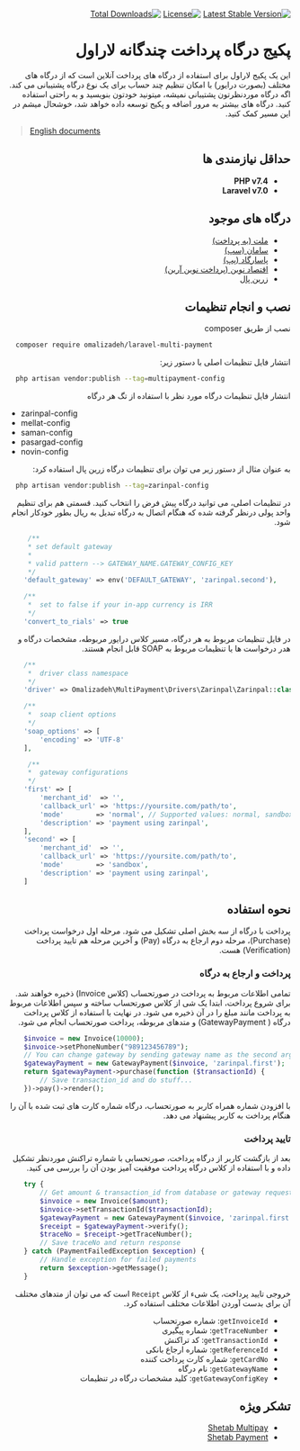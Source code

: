<div dir="rtl">

[![Latest Stable Version](https://poser.pugx.org/omalizadeh/laravel-multi-payment/v)](//packagist.org/packages/omalizadeh/laravel-multi-payment)
[![License](https://poser.pugx.org/omalizadeh/laravel-multi-payment/license)](//packagist.org/packages/omalizadeh/laravel-multi-payment)
[![Total Downloads](https://poser.pugx.org/omalizadeh/laravel-multi-payment/downloads)](//packagist.org/packages/omalizadeh/laravel-multi-payment)

# پکیج درگاه پرداخت چندگانه لاراول

این یک پکیج لاراول برای استفاده از درگاه های پرداخت آنلاین است که از درگاه های مختلف (بصورت درایور) با امکان تنظیم چند
حساب برای یک نوع درگاه پشتیبانی می کند. اگه درگاه موردنظرتون پشتیبانی نمیشه، میتونید خودتون بنویسید و به راحتی استفاده
کنید. درگاه های بیشتر به مرور اضافه و پکیج توسعه داده خواهد شد، خوشحال میشم در این مسیر کمک کنید.

</div>

> [English documents][readme-link-en]

<div dir="rtl">

## حداقل نیازمندی ها

- **PHP v7.4**
- **Laravel v7.0**

## درگاه های موجود

- [ملت (به پرداخت)](https://behpardakht.com)
- [سامان (سپ)](https://sep.ir)
- [پاسارگاد (پپ)](https://pep.co.ir)
- [اقتصاد نوین (پرداخت نوین آرین)](https://pna.co.ir/)
- [زرین پال](https://zarinpal.com)

## نصب و انجام تنظیمات

نصب از طریق composer

</div>

```bash 
  composer require omalizadeh/laravel-multi-payment
```

<div dir="rtl">
انتشار فایل تنظیمات اصلی با دستور زیر:
</div>

```bash
  php artisan vendor:publish --tag=multipayment-config
```

<div dir="rtl">
انتشار فایل تنظیمات درگاه مورد نظر با استفاده از تگ هر درگاه
</div>

- zarinpal-config
- mellat-config
- saman-config
- pasargad-config
- novin-config

<div dir="rtl">
به عنوان مثال از دستور زیر می توان برای تنظیمات درگاه زرین پال استفاده کرد:
</div>

```bash
  php artisan vendor:publish --tag=zarinpal-config
```

<div dir="rtl">
در تنظیمات اصلی، می توانید درگاه پیش فرض را انتخاب کنید. قسمتی هم برای تنظیم واحد پولی درنظر گرفته شده که هنگام اتصال به درگاه تبدیل به ریال بطور خودکار انجام شود.
</div>

```php
     /**
     * set default gateway
     * 
     * valid pattern --> GATEWAY_NAME.GATEWAY_CONFIG_KEY 
     */
    'default_gateway' => env('DEFAULT_GATEWAY', 'zarinpal.second'),

    /**
     *  set to false if your in-app currency is IRR
     */
    'convert_to_rials' => true
```

<div dir="rtl">
در فایل تنظیمات مربوط به هر درگاه، مسیر کلاس درایور مربوطه، مشخصات درگاه و هدر درخواست ها یا تنظیمات مربوط به SOAP قابل انجام هستند.
</div>

```php
    /**
     *  driver class namespace
     */
    'driver' => Omalizadeh\MultiPayment\Drivers\Zarinpal\Zarinpal::class,

    /**
     *  soap client options
     */
    'soap_options' => [
        'encoding' => 'UTF-8'
    ],

     /**
     *  gateway configurations
     */
    'first' => [
        'merchant_id'  => '',
        'callback_url' => 'https://yoursite.com/path/to',
        'mode'        => 'normal', // Supported values: normal, sandbox, zaringate
        'description' => 'payment using zarinpal',
    ],
    'second' => [
        'merchant_id'  => '',
        'callback_url' => 'https://yoursite.com/path/to',
        'mode'        => 'sandbox',
        'description' => 'payment using zarinpal',
    ]
```

<div dir="rtl">

## نحوه استفاده

پرداخت با درگاه از سه بخش اصلی تشکیل می شود. مرحله اول درخواست پرداخت (Purchase)، مرحله دوم ارجاع به درگاه (Pay) و آخرین
مرحله هم تایید پرداخت (Verification) هست.

### پرداخت و ارجاع به درگاه

تمامی اطلاعات مربوط به پرداخت در صورتحساب (کلاس Invoice) ذخیره خواهند شد. برای شروع پرداخت، ابتدا یک شی از کلاس صورتحساب
ساخته و سپس اطلاعات مربوط به پرداخت مانند مبلغ را در آن ذخیره می شود. در نهایت با استفاده از کلاس پرداخت درگاه (
GatewayPayment) و متدهای مربوطه، پرداخت صورتحساب انجام می شود.

</div>

```php
    $invoice = new Invoice(10000);
    $invoice->setPhoneNumber("989123456789");
    // You can change gateway by sending gateway name as the second argument
    $gatewayPayment = new GatewayPayment($invoice, 'zarinpal.first');
    return $gatewayPayment->purchase(function ($transactionId) {
        // Save transaction_id and do stuff...
    })->pay()->render();
```

<div dir="rtl">

با افزودن شماره همراه کاربر به صورتحساب، درگاه شماره کارت های ثبت شده با آن را هنگام پرداخت به کاربر پیشنهاد می دهد.

### تایید پرداخت

بعد از بازگشت کاربر از درگاه پرداخت، صورتحسابی با شماره تراکنش موردنظر تشکیل داده و با استفاده از کلاس درگاه پرداخت
موفقیت آمیز بودن آن را بررسی می کنید.

</div>

```php
    try {
        // Get amount & transaction_id from database or gateway request
        $invoice = new Invoice($amount);
        $invoice->setTransactionId($transactionId);
        $gatewayPayment = new GatewayPayment($invoice, 'zarinpal.first');
        $receipt = $gatewayPayment->verify();
        $traceNo = $receipt->getTraceNumber();
        // Save traceNo and return response
    } catch (PaymentFailedException $exception) {
        // Handle exception for failed payments
        return $exception->getMessage();
    }
```

<div dir="rtl">

خروجی تایید پرداخت، یک شیء از کلاس `Receipt` است که می توان از متدهای مختلف آن برای بدست آوردن اطلاعات مختلف استفاده
کرد.

- `getInvoiceId`: شماره صورتحساب
- `getTraceNumber`: شماره پیگیری
- `getTransactionId`: کد تراکنش
- `getReferenceId`: شماره ارجاع بانکی
- `getCardNo`: شماره کارت پرداخت کننده
- `getGatewayName`: نام درگاه
- `getGatewayConfigKey`: کلید مشخصات درگاه در تنظیمات

## تشکر ویژه

- [Shetab Multipay](https://github.com/shetabit/multipay)
- [Shetab Payment](https://github.com/shetabit/payment)

</div>

[readme-link-fa]: README-FA.md

[readme-link-en]: README.md
